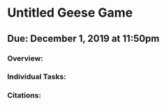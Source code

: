 # Untitled Geese Game

## Due: December 1, 2019 at 11:50pm

### Overview:

### Individual Tasks:

### Citations:
